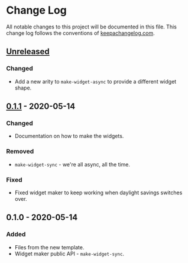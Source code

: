 # Change Log
All notable changes to this project will be documented in this file. This change log follows the conventions of [keepachangelog.com](http://keepachangelog.com/).

## [Unreleased]
### Changed
- Add a new arity to `make-widget-async` to provide a different widget shape.

## [0.1.1] - 2020-05-14
### Changed
- Documentation on how to make the widgets.

### Removed
- `make-widget-sync` - we're all async, all the time.

### Fixed
- Fixed widget maker to keep working when daylight savings switches over.

## 0.1.0 - 2020-05-14
### Added
- Files from the new template.
- Widget maker public API - `make-widget-sync`.

[Unreleased]: https://github.com/your-name/filter/compare/0.1.1...HEAD
[0.1.1]: https://github.com/your-name/filter/compare/0.1.0...0.1.1
